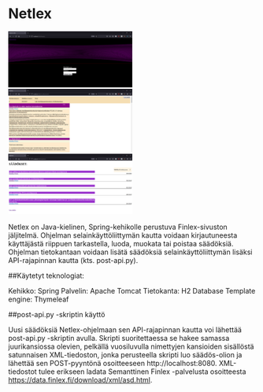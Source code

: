 # Netlex

<img src="https://github.com/Eelii/netlex/blob/master/img/log_in.PNG" height=50% width=50%>
<img src="https://github.com/Eelii/netlex/blob/master/img/muokkaa.PNG" height=50% width=50%)>
<img src="https://github.com/Eelii/netlex/blob/master/img/saadokset.PNG" height=50% width=50%)>

Netlex on Java-kielinen, Spring-kehikolle perustuva Finlex-sivuston jäljitelmä. Ohjelman selainkäyttöliittymän kautta voidaan kirjautuneesta käyttäjästä riippuen tarkastella, luoda, muokata tai poistaa säädöksiä. Ohjelman tietokantaan voidaan lisätä säädöksiä selainkäyttöliittymän lisäksi API-rajapinnan kautta (kts. post-api.py). 

##Käytetyt teknologiat:

Kehikko: Spring
Palvelin: Apache Tomcat
Tietokanta: H2 Database
Template engine: Thymeleaf

##post-api.py -skriptin käyttö

Uusi säädöksiä Netlex-ohjelmaan sen API-rajapinnan kautta voi lähettää post-api.py -skriptin avulla. Skripti suoritettaessa se hakee samassa juurikansiossa olevien, pelkällä vuosiluvulla nimettyjen kansioiden sisällöstä satunnaisen XML-tiedoston, jonka perusteella skripti luo säädös-olion ja lähettää sen POST-pyyntönä osoitteeseen http://localhost:8080. 
XML-tiedostot tulee erikseen ladata Semanttinen Finlex -palvelusta osoitteesta https://data.finlex.fi/download/xml/asd.html.
